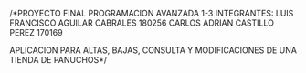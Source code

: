 /*PROYECTO FINAL
PROGRAMACION AVANZADA 1-3
INTEGRANTES:
LUIS FRANCISCO AGUILAR CABRALES 180256
CARLOS ADRIAN CASTILLO PEREZ 170169

APLICACION PARA ALTAS, BAJAS, CONSULTA Y MODIFICACIONES DE UNA TIENDA DE PANUCHOS*/
